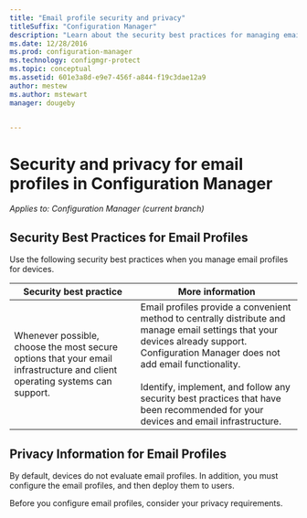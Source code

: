```yaml
---
title: "Email profile security and privacy"
titleSuffix: "Configuration Manager"
description: "Learn about the security best practices for managing email profiles for devices in Configuration Manager."
ms.date: 12/28/2016
ms.prod: configuration-manager
ms.technology: configmgr-protect
ms.topic: conceptual
ms.assetid: 601e3a8d-e9e7-456f-a844-f19c3dae12a9
author: mestew
ms.author: mstewart
manager: dougeby


---
```

# Security and privacy for email profiles in Configuration Manager

*Applies to: Configuration Manager (current branch)*

## Security Best Practices for Email Profiles  
 Use the following security best practices when you manage email profiles for devices.  

|Security best practice|More information|  
|----------------------------|----------------------|  
|Whenever possible, choose the most secure options that your email infrastructure and client operating systems can support.|Email profiles provide a convenient method to centrally distribute and manage email settings that your devices already support. Configuration Manager does not add email functionality.<br /><br /> Identify, implement, and follow any security best practices that have been recommended for your devices and email infrastructure.|  

## Privacy Information for Email Profiles  
 By default, devices do not evaluate email profiles. In addition, you must configure the email profiles, and then deploy them to users.  

 Before you configure email profiles, consider your privacy requirements.  
